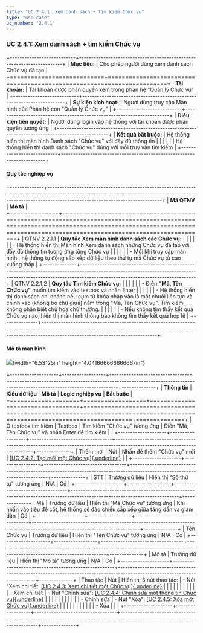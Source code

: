 ```yaml
---
title: "UC 2.4.1: Xem danh sách + tìm kiếm Chức vụ"
type: "use-case"
uc_number: "2.4.1"
---
```


### UC 2.4.1: Xem danh sách + tìm kiếm Chức vụ

+---------------------------+-----------------------------------------------------------------------+
| **Mục tiêu:**             | Cho phép người dùng xem danh sách Chức vụ đã tạo                      |
+===========================+=======================================================================+
| **Tài khoản:**            | Tài khoản được phân quyền xem trong phân hệ "Quản lý Chức vụ"         |
+---------------------------+-----------------------------------------------------------------------+
| **Sự kiện kích hoạt:**    | Người dùng truy cập Màn hình của Phân hệ con "Quản lý Chức vụ"        |
+---------------------------+-----------------------------------------------------------------------+
| **Điều kiện tiên quyết:** | Người dùng login vào hệ thống với tài khoản được phân quyền tương ứng |
+---------------------------+-----------------------------------------------------------------------+
| **Kết quả bắt buộc:**     | Hệ thống hiển thị màn hình Danh sách "Chức vụ" với đầy đủ thông tin   |
|                           |                                                                       |
|                           | Hệ thống hiển thị danh sách "Chức vụ" đúng với mỗi truy vấn tìm kiếm  |
+---------------------------+-----------------------------------------------------------------------+

#### Quy tắc nghiệp vụ

+--------------+-----------------------------------------------------------------------------------------------------------------------------------------------------------------------------------------------------------+
| **Mã QTNV**  | **Mô tả**                                                                                                                                                                                                 |
+==============+===========================================================================================================================================================================================================+
| QTNV 2.2.1.1 | **Quy tắc Xem màn hình danh sách các Chức vụ:**                                                                                                                                                           |
|              |                                                                                                                                                                                                           |
|              | -   Hệ thống hiển thị Màn hình Xem danh sách những Chức vụ đã tạo với đầy đủ thông tin tương ứng từng Chức vụ                                                                                             |
|              |                                                                                                                                                                                                           |
|              |     -   Mỗi khi truy cập màn hình , hệ thống tự động sắp xếp dữ liệu theo thứ tự mã Chức vụ từ cao xuống thấp                                                                                             |
+--------------+-----------------------------------------------------------------------------------------------------------------------------------------------------------------------------------------------------------+
| QTNV 2.2.1.2 | **Quy tắc Tìm kiếm Chức vụ:**                                                                                                                                                                             |
|              |                                                                                                                                                                                                           |
|              | -   Điền **"Mã, Tên Chức vụ"** muốn tìm kiếm vào textbox và nhấn Enter                                                                                                                                    |
|              |                                                                                                                                                                                                           |
|              |     -   Hệ thống hiển thị danh sách chi nhánh nếu cụm từ khóa nhập vào là một chuỗi liên tục và chính xác (không bỏ chữ giữa) nằm trong "Mã, Tên Chức vụ". Tìm kiếm không phân biệt chữ hoa chữ thường.   |
|              |                                                                                                                                                                                                           |
|              |     -   Nếu không tìm thấy kết quả Chức vụ nào, hiển thị màn hình thông báo không tìm thấy kết quả hợp lệ                                                                                                 |
+--------------+-----------------------------------------------------------------------------------------------------------------------------------------------------------------------------------------------------------+

#### Mô tả màn hình

![](media/image11.png){width="6.53125in" height="4.041666666666667in"}

+--------------------+------------------+----------------------------------+--------------------------------------------------------------------------------------------------------------------------+--------------+
| **Thông tin**      | **Kiểu dữ liệu** | **Mô tả**                        | **Logic nghiệp vụ**                                                                                                      | **Bắt buộc** |
+====================+==================+==================================+==========================================================================================================================+==============+
| Ô textbox tìm kiếm | Textbox          | Tìm kiếm "Chức vụ" tương ứng     | Điền "Mã, Tên Chức vụ" và nhấn Enter để tìm kiếm                                                                         |              |
+--------------------+------------------+----------------------------------+--------------------------------------------------------------------------------------------------------------------------+--------------+
| Thêm mới           | Nút              | Nhấn để thêm "Chức vụ" mới       | [[UC 2.4.2: Tạo mới một Chức vụ]{.underline}](#uc-2.4.2-tạo-mới-một-chức-vụ)                                             |              |
+--------------------+------------------+----------------------------------+--------------------------------------------------------------------------------------------------------------------------+--------------+
| STT                | Trường dữ liệu   | Hiển thị "Số thứ tự" tương ứng   | N/A                                                                                                                      | Có           |
+--------------------+------------------+----------------------------------+--------------------------------------------------------------------------------------------------------------------------+--------------+
| Mã                 | Trường dữ liệu   | Hiển thị "Mã Chức vụ" tương ứng  | Khi nhấn vào tiêu đề cột, hệ thống sẽ đảo chiều sắp xếp giữa tăng dần và giảm dần                                        | Có           |
+--------------------+------------------+----------------------------------+--------------------------------------------------------------------------------------------------------------------------+--------------+
| Tên Chức vụ        | Trường dữ liệu   | Hiển thị "Tên Chức vụ" tương ứng | N/A                                                                                                                      | Có           |
+--------------------+------------------+----------------------------------+--------------------------------------------------------------------------------------------------------------------------+--------------+
| Mô tả              | Trường dữ liệu   | Hiển thị "Mô tả" tương ứng       | N/A                                                                                                                      | Có           |
+--------------------+------------------+----------------------------------+--------------------------------------------------------------------------------------------------------------------------+--------------+
| Thao tác           | Nút              | Hiển thị 3 nút thao tác:         | \- Nút "Xem chi tiết: [[UC 2.4.3: Xem chi tiết một Chức vụ]{.underline}](#uc-2.4.3-xem-chi-tiết-thông-tin-một-chức-vụ)   |              |
|                    |                  |                                  |                                                                                                                          |              |
|                    |                  | \- Xem chi tiết                  | \- Nút "Chỉnh sửa": [[UC 2.4.4: Chỉnh sửa một thông tin Chức vụ]{.underline}](#uc-2.4.4-chỉnh-sửa-thông-tin-một-chức-vụ) |              |
|                    |                  |                                  |                                                                                                                          |              |
|                    |                  | \- Chỉnh sửa                     | \- Nút "Xóa": [[UC 2.4.5: Xóa một Chức vụ]{.underline}](#uc-2.4.5-xóa-một-chức-vụ)                                       |              |
|                    |                  |                                  |                                                                                                                          |              |
|                    |                  | \- Xóa                           |                                                                                                                          |              |
+--------------------+------------------+----------------------------------+--------------------------------------------------------------------------------------------------------------------------+--------------+
